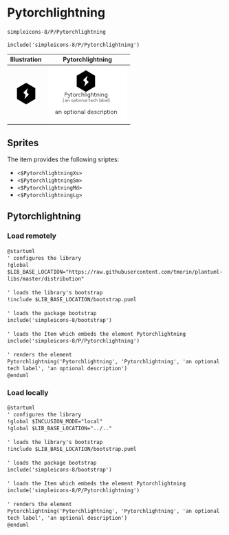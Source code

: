 # Pytorchlightning


```text
simpleicons-8/P/Pytorchlightning
```

```text
include('simpleicons-8/P/Pytorchlightning')
```



| Illustration | Pytorchlightning |
| :---: | :---: |
| ![illustration for Illustration](../../simpleicons-8/P/Pytorchlightning.png) | ![illustration for Pytorchlightning](../../simpleicons-8/P/Pytorchlightning.Local.png) |



## Sprites
The item provides the following sriptes:

- `<$PytorchlightningXs>`
- `<$PytorchlightningSm>`
- `<$PytorchlightningMd>`
- `<$PytorchlightningLg>`





## Pytorchlightning

### Load remotely
```plantuml
@startuml
' configures the library
!global $LIB_BASE_LOCATION="https://raw.githubusercontent.com/tmorin/plantuml-libs/master/distribution"

' loads the library's bootstrap
!include $LIB_BASE_LOCATION/bootstrap.puml

' loads the package bootstrap
include('simpleicons-8/bootstrap')

' loads the Item which embeds the element Pytorchlightning
include('simpleicons-8/P/Pytorchlightning')

' renders the element
Pytorchlightning('Pytorchlightning', 'Pytorchlightning', 'an optional tech label', 'an optional description')
@enduml
```

### Load locally
```plantuml
@startuml
' configures the library
!global $INCLUSION_MODE="local"
!global $LIB_BASE_LOCATION="../.."

' loads the library's bootstrap
!include $LIB_BASE_LOCATION/bootstrap.puml

' loads the package bootstrap
include('simpleicons-8/bootstrap')

' loads the Item which embeds the element Pytorchlightning
include('simpleicons-8/P/Pytorchlightning')

' renders the element
Pytorchlightning('Pytorchlightning', 'Pytorchlightning', 'an optional tech label', 'an optional description')
@enduml
```

